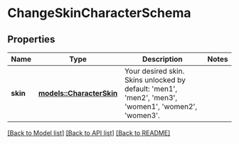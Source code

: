 # ChangeSkinCharacterSchema

## Properties

Name | Type | Description | Notes
------------ | ------------- | ------------- | -------------
**skin** | [**models::CharacterSkin**](CharacterSkin.md) | Your desired skin. Skins unlocked by default: 'men1', 'men2', 'men3', 'women1', 'women2', 'women3'. | 

[[Back to Model list]](../README.md#documentation-for-models) [[Back to API list]](../README.md#documentation-for-api-endpoints) [[Back to README]](../README.md)


